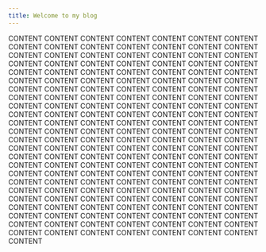 ```yaml
---
title: Welcome to my blog
---
```

CONTENT CONTENT CONTENT CONTENT CONTENT CONTENT CONTENT CONTENT CONTENT CONTENT CONTENT CONTENT CONTENT CONTENT CONTENT CONTENT CONTENT CONTENT CONTENT CONTENT CONTENT CONTENT CONTENT CONTENT CONTENT CONTENT CONTENT CONTENT CONTENT CONTENT CONTENT CONTENT CONTENT CONTENT CONTENT CONTENT CONTENT CONTENT CONTENT CONTENT CONTENT CONTENT CONTENT CONTENT CONTENT CONTENT CONTENT CONTENT CONTENT CONTENT CONTENT CONTENT CONTENT CONTENT CONTENT CONTENT CONTENT CONTENT CONTENT CONTENT CONTENT CONTENT CONTENT CONTENT CONTENT CONTENT CONTENT CONTENT CONTENT CONTENT CONTENT CONTENT CONTENT CONTENT CONTENT CONTENT CONTENT CONTENT CONTENT CONTENT CONTENT CONTENT CONTENT CONTENT CONTENT CONTENT CONTENT CONTENT CONTENT CONTENT CONTENT CONTENT CONTENT CONTENT CONTENT CONTENT CONTENT CONTENT CONTENT CONTENT CONTENT CONTENT CONTENT CONTENT CONTENT CONTENT CONTENT CONTENT CONTENT CONTENT CONTENT CONTENT CONTENT CONTENT CONTENT CONTENT CONTENT CONTENT CONTENT CONTENT CONTENT CONTENT CONTENT CONTENT CONTENT CONTENT CONTENT CONTENT CONTENT CONTENT CONTENT CONTENT CONTENT CONTENT CONTENT CONTENT CONTENT CONTENT CONTENT CONTENT CONTENT CONTENT CONTENT CONTENT CONTENT CONTENT CONTENT CONTENT CONTENT CONTENT CONTENT CONTENT CONTENT CONTENT CONTENT CONTENT CONTENT CONTENT CONTENT CONTENT CONTENT CONTENT CONTENT CONTENT CONTENT CONTENT CONTENT CONTENT CONTENT 
